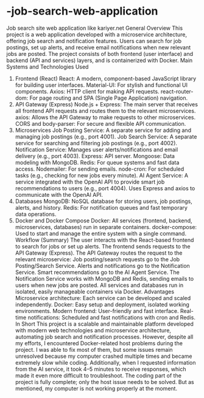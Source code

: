 # -job-search-web-application
Job search site web application like kariyer.net
General Overview
This project is a web application developed with a microservice architecture, offering job search and notification features. Users can search for job postings, set up alerts, and receive email notifications when new relevant jobs are posted. The project consists of both frontend (user interface) and backend (API and services) layers, and is containerized with Docker.
Main Systems and Technologies Used
1. Frontend (React)
React: A modern, component-based JavaScript library for building user interfaces.
Material-UI: For stylish and functional UI components.
Axios: HTTP client for making API requests.
react-router-dom: For page routing and SPA (Single Page Application) navigation.
2. API Gateway (Express)
Node.js + Express: The main server that receives all frontend API requests and routes them to the relevant microservices.
axios: Allows the API Gateway to make requests to other microservices.
CORS and body-parser: For secure and flexible API communication.
3. Microservices
Job Posting Service: A separate service for adding and managing job postings (e.g., port 4001).
Job Search Service: A separate service for searching and filtering job postings (e.g., port 4002).
Notification Service: Manages user alerts/notifications and email delivery (e.g., port 4003).
Express: API server.
Mongoose: Data modeling with MongoDB.
Redis: For queue systems and fast data access.
Nodemailer: For sending emails.
node-cron: For scheduled tasks (e.g., checking for new jobs every minute).
AI Agent Service: A service integrated with the OpenAI API to provide smart job recommendations to users (e.g., port 4004).
Uses Express and axios to communicate with the OpenAI API.
4. Databases
MongoDB: NoSQL database for storing users, job postings, alerts, and history.
Redis: For notification queues and fast temporary data operations.
5. Docker and Docker Compose
Docker: All services (frontend, backend, microservices, databases) run in separate containers.
docker-compose: Used to start and manage the entire system with a single command.
Workflow (Summary)
The user interacts with the React-based frontend to search for jobs or set up alerts.
The frontend sends requests to the API Gateway (Express).
The API Gateway routes the request to the relevant microservice:
Job posting/search requests go to the Job Posting/Search Service.
Alerts and notifications go to the Notification Service.
Smart recommendations go to the AI Agent Service.
The Notification Service works with MongoDB and Redis, sending emails to users when new jobs are posted.
All services and databases run in isolated, easily manageable containers via Docker.
Advantages
Microservice architecture: Each service can be developed and scaled independently.
Docker: Easy setup and deployment, isolated working environments.
Modern frontend: User-friendly and fast interface.
Real-time notifications: Scheduled and fast notifications with cron and Redis.
In Short
This project is a scalable and maintainable platform developed with modern web technologies and microservice architecture, automating job search and notification processes.
However, despite all my efforts, I encountered Docker-related host problems during the project. I was able to fix most of them, but some issues remain unresolved because my computer crashed multiple times and became extremely slow while coding. Additionally, when I requested information from the AI service, it took 4–5 minutes to receive responses, which made it even more difficult to troubleshoot. The coding part of the project is fully complete; only the host issue needs to be solved. But as mentioned, my computer is not working properly at the moment.
